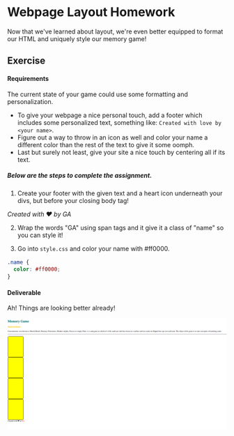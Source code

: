# Webpage Layout Homework

Now that we've learned about layout, we're even better equipped to format our HTML and uniquely style our memory game!

## Exercise

#### Requirements

The current state of your game could use some formatting and personalization.
* To give your webpage a nice personal touch, add a footer which includes some personalized text, something like: `Created with love by <your name>`.
* Figure out a way to throw in an icon as well and color your name a different color than the rest of the text to give it some oomph.
* Last but surely not least, give your site a nice touch by centering all if its text.

##### Below are the steps to complete the assignment.

1) Create your footer with the given text and a heart icon underneath your divs, but before your closing body tag!

*Created with &hearts; by GA*

2) Wrap the words "GA" using span tags and it give it a class of "name" so you can style it!

3) Go into `style.css` and color your name with #ff0000.

```css
.name {
  color: #ff0000;
}
```

#### Deliverable

Ah! Things are looking better already!


![](../assets/elkwebdesign/memorygame5.png)
